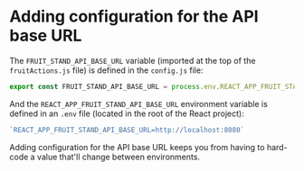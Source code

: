 # Adding configuration for the API base URL

The `FRUIT_STAND_API_BASE_URL` variable (imported at the top of the `fruitActions.js` file) is defined in the `config.js` file:

```javascript
export const FRUIT_STAND_API_BASE_URL = process.env.REACT_APP_FRUIT_STAND_API_BASE_URL;
```


And the `REACT_APP_FRUIT_STAND_API_BASE_URL` environment variable is defined in an `.env` file (located in the root of the React project):

```javascript
`REACT_APP_FRUIT_STAND_API_BASE_URL=http://localhost:8080`
```

Adding configuration for the API base URL keeps you from having to hard-code a value that'll change between environments.